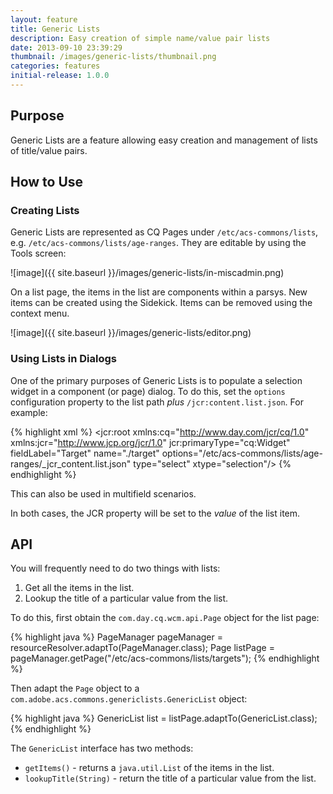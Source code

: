 ```yaml
---
layout: feature
title: Generic Lists
description: Easy creation of simple name/value pair lists
date: 2013-09-10 23:39:29
thumbnail: /images/generic-lists/thumbnail.png
categories: features
initial-release: 1.0.0
---
```


## Purpose

Generic Lists are a feature allowing easy creation and management of lists of title/value pairs.

## How to Use

### Creating Lists

Generic Lists are represented as CQ Pages under `/etc/acs-commons/lists`, e.g. `/etc/acs-commons/lists/age-ranges`. They are editable by using the Tools screen:

![image]({{ site.baseurl }}/images/generic-lists/in-miscadmin.png)

On a list page, the items in the list are components within a parsys. New items can be created using the Sidekick. Items can be removed using the context menu.

![image]({{ site.baseurl }}/images/generic-lists/editor.png)

### Using Lists in Dialogs

One of the primary purposes of Generic Lists is to populate a selection widget in a component (or page) dialog. To do this, set the `options` configuration property to the list path *plus* `/jcr:content.list.json`. For example:

{% highlight xml %}
<jcr:root xmlns:cq="http://www.day.com/jcr/cq/1.0" xmlns:jcr="http://www.jcp.org/jcr/1.0"
    jcr:primaryType="cq:Widget"
    fieldLabel="Target"
    name="./target"
    options="/etc/acs-commons/lists/age-ranges/_jcr_content.list.json"
    type="select"
    xtype="selection"/>
{% endhighlight %}

This can also be used in multifield scenarios.

In both cases, the JCR property will be set to the *value* of the list item.

## API

You will frequently need to do two things with lists:

1. Get all the items in the list.
2. Lookup the title of a particular value from the list.

To do this, first obtain the `com.day.cq.wcm.api.Page` object for the list page:

{% highlight java %}
    PageManager pageManager = resourceResolver.adaptTo(PageManager.class);
    Page listPage = pageManager.getPage("/etc/acs-commons/lists/targets");
{% endhighlight %}
    
Then adapt the `Page` object to a `com.adobe.acs.commons.genericlists.GenericList` object:

{% highlight java %}
    GenericList list = listPage.adaptTo(GenericList.class);
{% endhighlight %}

The `GenericList` interface has two methods:

* `getItems()` - returns a `java.util.List` of the items in the list.
* `lookupTitle(String)` - return the title of a particular value from the list.

